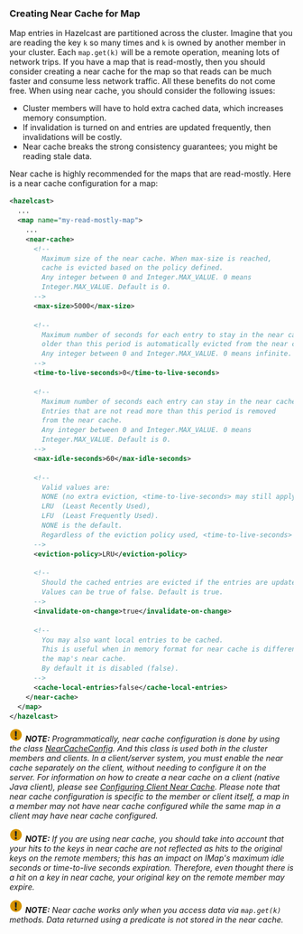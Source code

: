 

### Creating Near Cache for Map

Map entries in Hazelcast are partitioned across the cluster. Imagine that you are reading the key `k` so many times and `k` is owned by another member in your cluster. Each `map.get(k)` will be a remote operation, meaning lots of network trips. If you have a map that is read-mostly, then you should consider creating a near cache for the map so that reads can be much faster and consume less network traffic. All these benefits do not come free. When using near cache, you should consider the following issues:

- Cluster members will have to hold extra cached data, which increases memory consumption.
- If invalidation is turned on and entries are updated frequently, then invalidations will be costly.
- Near cache breaks the strong consistency guarantees; you might be reading stale data.

Near cache is highly recommended for the maps that are read-mostly. Here is a near cache configuration for a map:

```xml
<hazelcast>
  ...
  <map name="my-read-mostly-map">
    ...
    <near-cache>
      <!--
        Maximum size of the near cache. When max-size is reached,
        cache is evicted based on the policy defined.
        Any integer between 0 and Integer.MAX_VALUE. 0 means
        Integer.MAX_VALUE. Default is 0.
      -->
      <max-size>5000</max-size>
      
      <!--
        Maximum number of seconds for each entry to stay in the near cache. Entries that are
        older than this period is automatically evicted from the near cache.
        Any integer between 0 and Integer.MAX_VALUE. 0 means infinite. Default is 0.
      -->
      <time-to-live-seconds>0</time-to-live-seconds>

      <!--
        Maximum number of seconds each entry can stay in the near cache as untouched (not read).
        Entries that are not read more than this period is removed
        from the near cache.
        Any integer between 0 and Integer.MAX_VALUE. 0 means
        Integer.MAX_VALUE. Default is 0.
      -->
      <max-idle-seconds>60</max-idle-seconds>

      <!--
        Valid values are:
        NONE (no extra eviction, <time-to-live-seconds> may still apply),
        LRU  (Least Recently Used),
        LFU  (Least Frequently Used).
        NONE is the default.
        Regardless of the eviction policy used, <time-to-live-seconds> will still apply.
      -->
      <eviction-policy>LRU</eviction-policy>

      <!--
        Should the cached entries are evicted if the entries are updated or removed.
        Values can be true of false. Default is true.
      -->
      <invalidate-on-change>true</invalidate-on-change>

      <!--
        You may also want local entries to be cached.
        This is useful when in memory format for near cache is different from
        the map's near cache.
        By default it is disabled (false).
      -->
      <cache-local-entries>false</cache-local-entries>
    </near-cache>
  </map>
</hazelcast>
```


![image](images/NoteSmall.jpg) ***NOTE:*** *Programmatically, near cache configuration is done by using the class <a href="https://github.com/hazelcast/hazelcast/blob/master/hazelcast/src/main/java/com/hazelcast/config/NearCacheConfig.java" target="_blank">NearCacheConfig</a>. And this class is used both in the cluster members and clients. In a client/server system, you must enable the near cache separately on the client, without needing to configure it on the server. For information on how to create a near cache on a client (native Java client), please see [Configuring Client Near Cache](#configuring-client-near-cache). Please note that near cache configuration is specific to the member or client itself, a map in a member may not have near cache configured while the same map in a client may have near cache configured.*

![image](images/NoteSmall.jpg) ***NOTE:*** *If you are using near cache, you should take into account that your hits to the keys in near cache are not reflected as hits to the original keys on the remote members; this has an impact on IMap's maximum idle seconds or time-to-live seconds expiration. Therefore, even thought there is a hit on a key in near cache, your original key on the remote member may expire.*

![image](images/NoteSmall.jpg) ***NOTE:*** *Near cache works only when you access data via `map.get(k)` methods.  Data returned using a predicate is not stored in the near cache.*